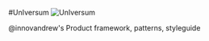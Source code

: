#UnIversum
![UnIversum](http://innovandrew.com/uv/img/universum-banner.png)

@innovandrew's Product framework, patterns, styleguide
